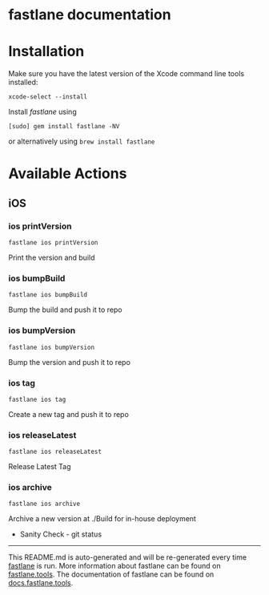 fastlane documentation
================
# Installation

Make sure you have the latest version of the Xcode command line tools installed:

```
xcode-select --install
```

Install _fastlane_ using
```
[sudo] gem install fastlane -NV
```
or alternatively using `brew install fastlane`

# Available Actions
## iOS
### ios printVersion
```
fastlane ios printVersion
```
Print the version and build
### ios bumpBuild
```
fastlane ios bumpBuild
```
Bump the build and push it to repo
### ios bumpVersion
```
fastlane ios bumpVersion
```
Bump the version and push it to repo
### ios tag
```
fastlane ios tag
```
Create a new tag and push it to repo
### ios releaseLatest
```
fastlane ios releaseLatest
```
Release Latest Tag
### ios archive
```
fastlane ios archive
```
Archive a new version at ./Build for in-house deployment



- Sanity Check - git status

----

This README.md is auto-generated and will be re-generated every time [fastlane](https://fastlane.tools) is run.
More information about fastlane can be found on [fastlane.tools](https://fastlane.tools).
The documentation of fastlane can be found on [docs.fastlane.tools](https://docs.fastlane.tools).
